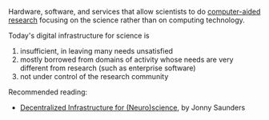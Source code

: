 Hardware, software, and services that allow scientists to do [computer-aided research](Computer-aided%20research.md) focusing on the science rather than on computing technology.

Today's digital infrastructure for science is
 1. insufficient, in leaving many needs unsatisfied
 2. mostly borrowed from domains of activity whose needs are very different from research (such as enterprise software)
 3. not under control of the research community

Recommended reading:

 - [Decentralized Infrastructure for (Neuro)science](https://jon-e.net/infrastructure/), by Jonny Saunders

